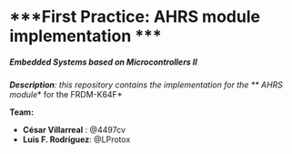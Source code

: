 # ***First Practice: AHRS module implementation ***
##### ***Embedded Systems based on Microcontrollers II***

***Description**: this repository contains the implementation for the ** AHRS module** for the FRDM-K64F*

**Team:** 
- **César Villarreal** : @4497cv
- **Luis F. Rodríguez**: @LProtox






